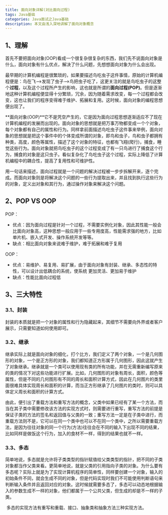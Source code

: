```yaml
---
title: 面向对象详解(对比面向过程)
tags: Java基础
categories: Java面试之Java基础
description: 本文由浅入深地讲解了面向对象概念
---
```


## 1、理解

​	首先不要把面向对象(OOP)看成一个很复杂很复杂的东西，我们先不说面向对象是什么，面向对象有什么优点，解决了什么问题，先想想面向对象为什么会出现。

​	最早期的计算机编程是很繁琐的，如果要描述鸟吃虫子这件事情，原始的计算机编程便是：鸟在飞—>发现了虫子—>鸟把虫子吃了，这更关注的就是鸟吃虫子的这整个**过程**，以及这个过程所产生的影响，这也就是所谓的**面向过程(POP)**。但是逐渐地这种计算机编程便显得十分繁琐，冗余，因为随着需求改变，每一个过程都会改变，这也让我们的程序变得难于维护、拓展和复用。这时候，面向对象的编程思想便出现了。

​	**面向对象(OOP)**它不是凭空产生的，它是因为面向过程思想逐渐适应不了现在计算机编程的发展而出现的。面向对象的思想就是把万事万物都变成一个个对象，每个对象都有自己的属性和行为。同样拿前面描述鸟吃虫子这件事来举例，面向对象的思想就是把这个事件中的个体变成所谓的对象，即鸟和虫子，鸟和虫子都拥有种类，高度，颜色等属性，描述了这个对象的特征，也都有飞翔(爬行)，捕食，睡觉这些行为。面向对象就把鸟吃虫子的这个过程变成了有一只鸟进行了捕食这个行为，捕食的对象是这只虫子。看似复杂化了鸟吃虫子这个过程，实际上降低了计算机编程中的耦合性，提高了复用性和可维护性。

​	用一句话来描述，面向过程就是一个问题的解决过程被一步步拆解开来，逐个完成。而面向对象则是将解决这个问题的一些行为提取出来，并且找到执行这些行为的对象，定义出对象和其行为，通过操作对象来解决这个问题。

## 2、POP VS OOP

POP：

- 优点：因为面向过程是针对一个过程，不需要实例化对象，因此其性能一般会比面向对象高，这种思想一般应用于一些专用度高，性能需求强的地方，比如单片机、嵌入式开发、操作系统开发等等。
- 缺点：相比面向对象来说难于维护，难于拓展和难于复用

OOP：

- 优点：易维护、易复用、易扩展，由于面向对象有封装、继承、多态性的特性，可以设计出低耦合的系统，使系统 更加灵活、更加易于维护
- 缺点：性能比面向过程低

## 3、三大特性

### 3.1、封装

​	封装的本质就是把一个对象的属性和行为隐藏起来，其细节不需要向外界或者客户展示，只需要知道如何使用即可。

### 3.2、继承

​	继承实际上就是面向对象的细化，打个比方，我们定义了两个对象，一个是几何图形的对象，一个是正方形的对象，我们都知道正方形属于几何图形，因此这就产生了对象继承。继承就是一个类可以使用现有类的所有功能，并在无需重新编写原来的类的情况下对这些功能进行扩展。比如，几何图形的对象有周长，面积，颜色等属性，但是不同的几何图形有不同的周长和面积计算方式，因此在几何图片的类里面很难具体实现周长和面积的计算，而当正方形继承了几何图片的类时，则可以具体定义周长和面积的计算方式。

​	由此，便引出了重载方法和重写方法的概念，父类中如果已经有了某一个方法，而当在其子类中需要修改该方法的实现方式时，则需要进行重写，重写方法的前提是保证子类的方法的签名和返回值与父类的一致；重写方法一定是在子类中进行，而重载方法则不是，它可以在同一个类中也可以不在同一个类中，之所以需要重载方法，是因为往往对象的同一个行为(方法)往往会在不同的输入下出现不同的结果，比如同样是做饭这个行为，加入的食材不一样，得到的结果也就不一样。

### 3.3、多态

​	简单地说，多态就是允许将子类类型的指针赋值给父类类型的指针，把不同的子类对象都当作父类来看。更简单地说，就是父类的引用指向子类的对象。为什么要有多态呢？实际上就是为了实现计算机程序的简单性，同样要创建一个对象，输入的初始条件不同，就会生成不同的对象，但是代码实现时我们不可能使用判断语句来判断输入条件并且返回对应的对象。这时候就需要多态了，多态可以动态地根据输入的参数生成不一样的对象，他们都属于一个公共父类，但生成的却是不一样的子类。

​	多态的实现方法有重写和重载、接口、抽象类和抽象方法三种实现方法。



